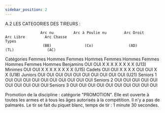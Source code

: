 ```yaml
---
sidebar_position: 2
---
```


A.2 LES CATEGORIES DES TIREURS :

                    Arc nu         Arc à Poulie nu        Arc Droit          Arc Libre         Arc Chasse
    Types
                     (BB)               (Co)                (AD)               (TL)               (AC)

Catégories Femmes Hommes Femmes Hommes Femmes Hommes Femmes Hommes Femmes Hommes
Benjamins
OUI OUI X X X X X X X X
(U13)
Minimes
OUI OUI X X X X X X X X
(U15)
Cadets
OUI OUI X X X X OUI OUI X X
(U18)
Juniors
OUI OUI OUI OUI OUI OUI OUI OUI OUI OUI
(U21)
Seniors 1 OUI OUI OUI OUI OUI OUI OUI OUI OUI OUI
Seniors 2 OUI OUI OUI OUI OUI OUI OUI OUI OUI OUI
Seniors 3 OUI OUI OUI OUI OUI OUI OUI OUI OUI OUI

Promotion de la discipline : catégorie "PROMOTION". Elle est ouverte à toutes les armes et à tous les
âges autorisés à la compétition. Il n'y a pas de palmarès. Le tir se fait du piquet blanc, temps de tir : 1
minute 30 secondes.
